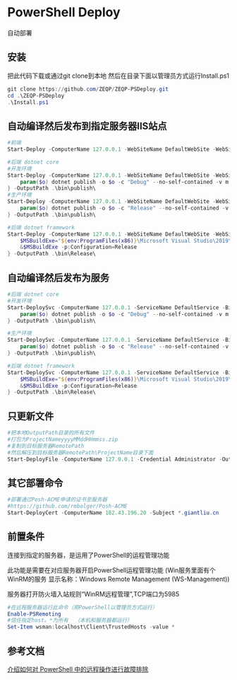 # PowerShell Deploy

自动部署

## 安装

把此代码下载或通过git clone到本地
然后在目录下面以管理员方式运行Install.ps1

```powershell
git clone https://github.com/ZEQP/ZEQP-PSDeploy.git
cd .\ZEQP-PSDeploy
.\Install.ps1
```

## 自动编译然后发布到指定服务器IIS站点

```powershell
#前端
Start-Deploy -ComputerName 127.0.0.1 -WebSiteName DefaultWebSite -WebSitePort 8051 -ScriptBlock { npm run build:live } -OutputPath .\dist\

#后端 dotnet core
#开发环境
Start-Deploy -ComputerName 127.0.0.1 -WebSiteName DefaultWebSite -WebSitePort 8053 -ScriptBlock { 
    param($o) dotnet publish -o $o -c "Debug" --no-self-contained -v m --nologo /p:EnvironmentName=Development 
} -OutputPath .\bin\publish\
#生产环境
Start-Deploy -ComputerName 127.0.0.1 -WebSiteName DefaultWebSite -WebSitePort 8053 -ScriptBlock { 
    param($o) dotnet publish -o $o -c "Release" --no-self-contained -v m --nologo /p:EnvironmentName=Production 
} -OutputPath .\bin\publish\

#后端 dotnet framework
Start-Deploy -ComputerName 127.0.0.1 -WebSiteName DefaultWebSite -WebSitePort 8053 -ScriptBlock {
    $MSBuildExe="${env:ProgramFiles(x86)}\Microsoft Visual Studio\2019\Enterprise\MSBuild\Current\Bin\MSBuild.exe"
    &$MSBuildExe -p:Configuration=Release
} -OutputPath .\bin\Release\
```

## 自动编译然后发布为服务

```powershell
#后端 dotnet core
#开发环境
Start-DeploySvc -ComputerName 127.0.0.1 -ServiceName DefaultService -BinaryPathName "DefaultService.exe --environment Development" -ServicePort 8053 -ScriptBlock { 
    param($o) dotnet publish -o $o -c "Debug" --no-self-contained -v m --nologo /p:EnvironmentName=Development
} -OutputPath .\bin\publish\

#生产环境
Start-DeploySvc -ComputerName 127.0.0.1 -ServiceName DefaultService -BinaryPathName "DefaultService.exe --environment Production" -ServicePort 8053 -ScriptBlock { 
    param($o) dotnet publish -o $o -c "Release" --no-self-contained -v m --nologo /p:EnvironmentName=Production
} -OutputPath .\bin\publish\

#后端 dotnet framework
Start-DeploySvc -ComputerName 127.0.0.1 -ServiceName DefaultService -BinaryPathName DefaultService.exe -ServicePort 8054 -ScriptBlock {
    $MSBuildExe="${env:ProgramFiles(x86)}\Microsoft Visual Studio\2019\Enterprise\MSBuild\Current\Bin\MSBuild.exe"
    &$MSBuildExe -p:Configuration=Release
} -OutputPath .\bin\Release\
```

## 只更新文件

```powershell
#把本地OutputPath目录的所有文件
#打包为ProjectNameyyyyMMddHHmmss.zip
#复制到目标服务器RemotePath
#然后解压到目标服务器RemotePath\ProjectName目录下面
Start-DeployFile -ComputerName 127.0.0.1 -Credential Administrator -OutputPath .\bin\Release\ -RemotePath D:\Publish\ -ProjectName AppName
```

## 其它部署命令

```powershell
#部署通过Posh-ACME申请的证书至服务器
#https://github.com/rmbolger/Posh-ACME
Start-DeployCert -ComputerName 182.43.196.20 -Subject *.giantliu.cn
```

## 前置条件

连接到指定的服务器，是运用了PowerShell的运程管理功能

此功能是需要在对应服务器开启PowerShell运程管理功能
(Win服务里面有个WinRM的服务 显示名称：Windows Remote Management (WS-Management))

服务器打开防火墙入站规则“WinRM远程管理”,TCP端口为5985

```powershell
#在远程服务器运行此命令（用PowerShell以管理员方式运行）
Enable-PSRemoting
#信任指定host。*为所有  （本机和服务器都运行）
Set-Item wsman:localhost\Client\TrustedHosts -value *
```

## 参考文档

[介绍如何对 PowerShell 中的远程操作进行故障排除](https://docs.microsoft.com/zh-cn/powershell/module/microsoft.powershell.core/about/about_remote_troubleshooting?view=powershell-7.2)
